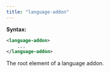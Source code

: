 ```yaml
---
title: "language-addon"
---
```


**Syntax:**

```xml
<language-addon>
    ...
</language-addon>
```
The root element of a language addon.


